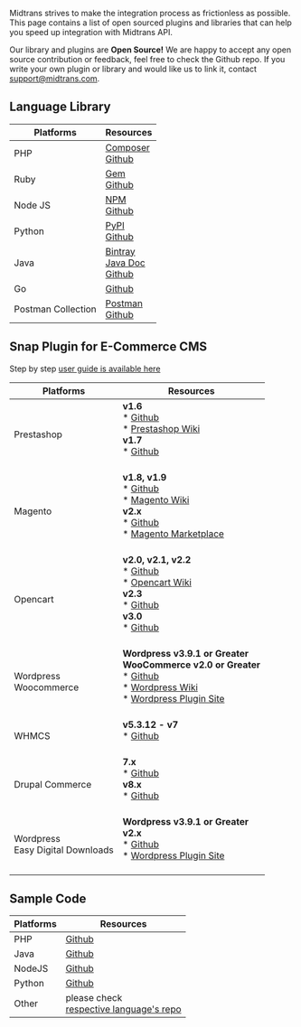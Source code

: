 Midtrans strives to make the integration process as frictionless as possible. This page contains a list of open sourced plugins and libraries that can help you speed up integration with Midtrans API.

Our library and plugins are **Open Source!** We are happy to accept any open source contribution or feedback, feel free to check the Github repo. If you write your own plugin or library and would like us to link it, contact [support@midtrans.com](mailto:support@midtrans.com "support email").

<!-- TODO add new row on the table, logo of each CMS & languages -->

## Language Library

|Platforms | Resources |
|---|---|
|PHP|[Composer](https://packagist.org/packages/midtrans/midtrans-php)<br>[Github](https://github.com/Midtrans/midtrans-php)|
|Ruby|[Gem](https://rubygems.org/gems/veritrans)<br>[Github](https://github.com/veritrans/veritrans-ruby)|
|Node JS|[NPM](https://www.npmjs.org/package/midtrans-client)<br>[Github](https://github.com/Midtrans/midtrans-nodejs-client)|
|Python|[PyPI](https://pypi.org/project/midtransclient/1.0.6/)<br>[Github](https://github.com/Midtrans/midtrans-python-client)|
|Java|[Bintray](https://bintray.com/midtrans/midtrans-java/com.midtrans)<br>[Java Doc](https://midtrans.github.io/midtrans-java/index.html)<br>[Github](https://github.com/Midtrans/midtrans-java)|
|Go|[Github](https://github.com/veritrans/go-midtrans)|
|Postman Collection| [Postman](https://app.getpostman.com/run-collection/af068be08b5d1a422796)<br>[Github](https://github.com/Midtrans/Midtrans-Payment-API-Postman-Collections)|

## Snap Plugin for E-Commerce CMS
Step by step [user guide is available here](/en/snap/with-plugins)

|Platforms | Resources |
|---|---|
|Prestashop| **v1.6**<br> * [Github](https://github.com/veritrans/SNAP-Prestashop)<br> * [Prestashop Wiki](https://github.com/veritrans/SNAP-Prestashop/wiki)<br>**v1.7**<br> * [Github](https://github.com/veritrans/SNAP-Prestashop)<br><br>|
|Magento|**v1.8, v1.9**<br> * [Github](https://github.com/veritrans/SNAP-Magento)<br> * [Magento Wiki](https://github.com/veritrans/SNAP-Magento/wiki)<br>**v2.x**<br> * [Github](https://github.com/Midtrans/Midtrans-Magento2)<br> * [Magento Marketplace](https://marketplace.magento.com/midtrans-snap.html)<br><br>|
|Opencart|**v2.0, v2.1, v2.2**<br> * [Github](https://github.com/veritrans/SNAP-Opencart)<br> * [Opencart Wiki](https://github.com/veritrans/SNAP-Opencart/wiki)<br>**v2.3**<br> * [Github](https://github.com/Midtrans/SNAP-Opencart-2.3/)<br>**v3.0**<br> * [Github](https://github.com/Midtrans/Midtrans-Opencart3/)<br><br>|
|Wordpress <br> Woocommerce|**Wordpress v3.9.1 or Greater**<br>**WooCommerce v2.0 or Greater**<br> * [Github](https://github.com/veritrans/SNAP-Woocommerce)<br> * [Wordpress Wiki](https://github.com/veritrans/SNAP-Woocommerce/wiki)<br> * [Wordpress Plugin Site](https://wordpress.org/plugins/midtrans-woocommerce/)<br><br> |
|WHMCS| **v5.3.12 - v7**<br> * [Github](https://github.com/veritrans/SNAP-whmcs)<br><br>|
|Drupal Commerce|**7.x**<br> * [Github](https://github.com/Midtrans/Midtrans-Drupal7)<br>**v8.x**<br> * [Github](https://github.com/Midtrans/Midtrans-Drupal8)<br><br> |
|Wordpress <br> Easy Digital Downloads|**Wordpress v3.9.1 or Greater**<br>**v2.x**<br> * [Github](https://github.com/Midtrans/midtrans-edd)<br> * [Wordpress Plugin Site](https://wordpress.org/plugins/edd-midtrans-gateway/)<br><br> |

## Sample Code

|Platforms | Resources |
|---|---|
|PHP | [Github](https://github.com/Midtrans/midtrans-php/tree/master/examples)|
|Java | [Github](https://github.com/Midtrans/midtrans-java/tree/master/example)|
|NodeJS | [Github](https://github.com/Midtrans/midtrans-nodejs-client/tree/master/examples)|
|Python | [Github](https://github.com/Midtrans/midtrans-python-client/tree/master/examples)|
|Other | please check <br>[respective language's repo](#language-library)|